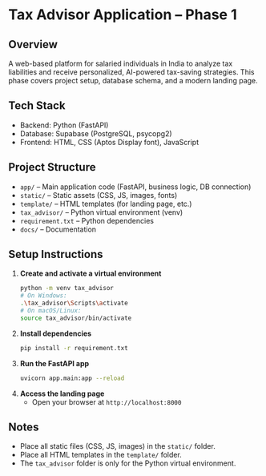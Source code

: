 # Tax Advisor Application – Phase 1

## Overview
A web-based platform for salaried individuals in India to analyze tax liabilities and receive personalized, AI-powered tax-saving strategies. This phase covers project setup, database schema, and a modern landing page.

## Tech Stack
- Backend: Python (FastAPI)
- Database: Supabase (PostgreSQL, psycopg2)
- Frontend: HTML, CSS (Aptos Display font), JavaScript

## Project Structure
- `app/` – Main application code (FastAPI, business logic, DB connection)
- `static/` – Static assets (CSS, JS, images, fonts)
- `template/` – HTML templates (for landing page, etc.)
- `tax_advisor/` – Python virtual environment (venv)
- `requirement.txt` – Python dependencies
- `docs/` – Documentation

## Setup Instructions
1. **Create and activate a virtual environment**
   ```bash
   python -m venv tax_advisor
   # On Windows:
   .\tax_advisor\Scripts\activate
   # On macOS/Linux:
   source tax_advisor/bin/activate
   ```
2. **Install dependencies**
   ```bash
   pip install -r requirement.txt
   ```
3. **Run the FastAPI app**
   ```bash
   uvicorn app.main:app --reload
   ```
4. **Access the landing page**
   - Open your browser at `http://localhost:8000`

## Notes
- Place all static files (CSS, JS, images) in the `static/` folder.
- Place all HTML templates in the `template/` folder.
- The `tax_advisor` folder is only for the Python virtual environment. 